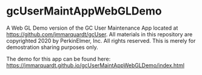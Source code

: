# gcUserMaintAppWebGLDemo
A Web GL Demo version of the GC User Maintenance App located at https://github.com/jmmarquardt/gcUser. All materials in this repository are copyrighted 2020 by PerkinElmer, Inc. All rights reserved. This is merely for demostration sharing purposes only.

The demo for this app can be found here: https://jmmarquardt.github.io/gcUserMaintAppWebGLDemo/index.html
